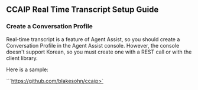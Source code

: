 ## CCAIP Real Time Transcript Setup Guide

### Create a Conversation Profile

Real-time transcript is a feature of Agent Assist, so you should create a Conversation Profile in the Agent Assist console. However, the console doesn't support Korean, so you must create one with a REST call or with the client library.

Here is a sample:

```https://github.com/blakesohn/ccaip>`
